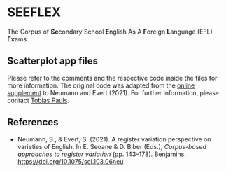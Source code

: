 # SEEFLEX
The Corpus of **Se**condary School **E**nglish As A **F**oreign **L**anguage (EFL) **Ex**ams


## Scatterplot app files

Please refer to the comments and the respective code inside the files for more information. The original code was adapted from the [online supplement](https://www.stephanie-evert.de/PUB/NeumannEvert2021/) to Neumann and Evert (2021). For further information, please contact [Tobias Pauls](mailto:tobias.pauls@ifaar.rwth-aachen.de).


## References

- Neumann, S., & Evert, S. (2021). A register variation perspective on varieties of English. In E. Seoane & D. Biber (Eds.), *Corpus-based approaches to register variation* (pp. 143–178). Benjamins. https://doi.org/10.1075/scl.103.06neu